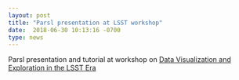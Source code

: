 ```yaml
---
layout: post
title: "Parsl presentation at LSST workshop"
date:  2018-06-30 10:13:16 -0700
type: news
---
```

Parsl presentation and tutorial at workshop on [Data Visualization and Exploration in the LSST Era
](ttp://www.ncsa.illinois.edu/Conferences/LSST18/program.html)
